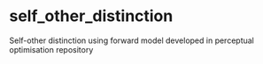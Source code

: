 # self_other_distinction
Self-other distinction using forward model developed in perceptual optimisation repository
